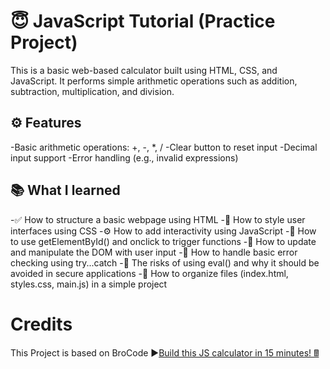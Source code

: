 # 😇 JavaScript Tutorial (Practice Project)

This is a basic web-based calculator built using HTML, CSS, and JavaScript. It performs simple arithmetic operations such as addition, subtraction, multiplication, and division.

## ⚙️ Features
-Basic arithmetic operations: +, -, *, /
-Clear button to reset input
-Decimal input support
-Error handling (e.g., invalid expressions)

## 📚 What I learned
-✅ How to structure a basic webpage using HTML
-🎨 How to style user interfaces using CSS
-⚙️ How to add interactivity using JavaScript
-🧠 How to use getElementById() and onclick to trigger functions
-🔄 How to update and manipulate the DOM with user input
-🧪 How to handle basic error checking using try...catch
-🚨 The risks of using eval() and why it should be avoided in secure applications
-📂 How to organize files (index.html, styles.css, main.js) in a simple project

# Credits
This Project is based on BroCode ▶️[Build this JS calculator in 15 minutes! 🖩](https://youtu.be/I5kj-YsmWjM?si=DGqX9wBBg5j3QNz0)


